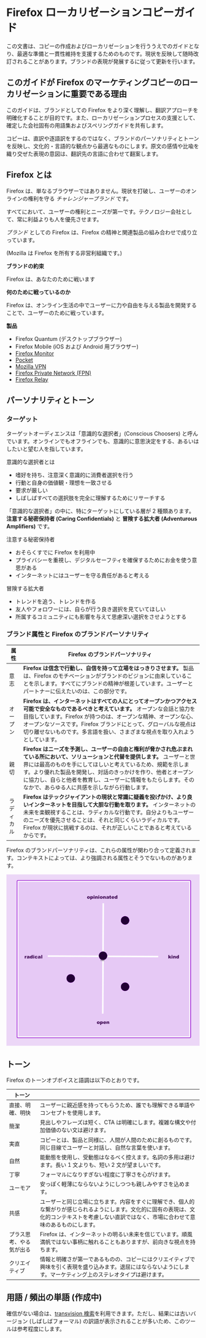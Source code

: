 # Firefox ローカリゼーションコピーガイド

この文書は、コピーの作成およびローカリゼーションを行ううえでのガイドとなり、最適な準備と一貫性維持を支援するためのものです。現状を反映して随時改訂されることがあります。ブランドの表現が発展するに従って更新を行います。

## このガイドが Firefox のマーケティングコピーのローカリゼーションに重要である理由

このガイドは、ブランドとしての Firefox をより深く理解し、翻訳アプローチを明確化することが目的です。また、ローカリゼーションプロセスの支援として、確定した会社固有の用語集およびスペリングガイドを共有します。

コピーは、直訳や逐語訳をするのではなく、ブランドのパーソナリティとトーンを反映し、文化的・言語的な観点から最適なものにします。原文の感情や比喩を織り交ぜた表現の意図は、翻訳先の言語に合わせて翻案します。

## Firefox とは

Firefox は、単なるブラウザーではありません。現状を打破し、ユーザーのオンラインの権利を守る *チャレンジャーブランド* です。

すべてにおいて、ユーザーの権利とニーズが第一です。テクノロジー会社として、常に利益よりも人を優先させます。

*ブランド* としての Firefox は、Firefox の精神と関連製品の組み合わせで成り立っています。

(Mozilla は Firefox を所有する非営利組織です。)

**ブランドの約束**

Firefox は、あなたのために戦います

**何のために戦っているのか**

Firefox は、オンライン生活の中でユーザーに力や自由を与える製品を開発することで、ユーザーのために戦っています。

**製品**

* Firefox Quantum (デスクトップブラウザー)
* Firefox Mobile (iOS および Android 用ブラウザー)
* [Firefox Monitor](https://monitor.firefox.com/)
* [Pocket](https://play.google.com/store/apps/)
* [Mozilla VPN](https://vpn.mozilla.org/)
* [Firefox Private Network (FPN)](https://fpn.firefox.com/)
* [Firefox Relay](https://relay.firefox.com/)

## パーソナリティとトーン

### ターゲット

ターゲットオーディエンスは「意識的な選択者」(Conscious Choosers) と呼んでいます。オンラインでもオフラインでも、意識的に意思決定をする、あるいはしたいと望む人を指しています。

意識的な選択者とは

* 嗜好を持ち、注意深く意識的に消費者選択を行う
* 行動と自身の価値観・理想を一致させる
* 要求が厳しい
* しばしばすべての選択肢を完全に理解するためにリサーチする

「意識的な選択者」の中に、特にターゲットにしている層が 2 種類あります。 **注意する秘密保持者 (Caring Confidentials)** と **冒険する拡大者 (Adventurous Amplifiers)** です。

注意する秘密保持者

* おそらくすでに Firefox を利用中
* プライバシーを重視し、デジタルセーフティを確保するためにお金を使う意思がある
* インターネットにはユーザーを守る責任があると考える

冒険する拡大者

* トレンドを追う、トレンドを作る
* 友人やフォロワーには、自らが行う良き選択を見ていてほしい
* 所属するコミュニティにも影響を与えて思慮深い選択をさせようとする

### ブランド属性と Firefox のブランドパーソナリティ

| **属性** |                                                                                     **Firefox のブランドパーソナリティ**                                                                                     |
|--------|--------------------------------------------------------------------------------------------------------------------------------------------------------------------------------------------------|
| 意志     | **Firefox は信念で行動し、自信を持って立場をはっきりさせます。** 製品は、Firefox のモチベーションがブランドのビジョンに由来していることを示します。すべてにブランドの精神が根差しています。ユーザーとパートナーに伝えたいのは、この部分です。                                                                |
| オープン   | **Firefox は、インターネットはすべての人にとってオープンかつアクセス可能で安全なものであるべきと考えています。** オープンな会話と協力を目指しています。Firefox が持つのは、オープンな精神、オープンな心、オープンなソースです。Firefox ブランドにとって、グローバルな視点は切り離せないものです。多言語を扱い、さまざまな視点を取り入れようとしています。      |
| 親切     | **Firefox はニーズを予測し、ユーザーの自由と権利が脅かされ危ぶまれている所において、ソリューションと代替を提供します。** ユーザーと世界には最高のものを手にしてほしいと考えているため、規範を示します。より優れた製品を開発し、対話のきっかけを作り、他者とオープンに協力し、自らと他者を教育し、ユーザーに情報をもたらします。そのなかで、あらゆる人に共感を示しながら行動します。 |
| ラディカル  | **Firefox はテックジャイアントの現状と常識に疑義を投げかけ、より良いインターネットを目指して大胆な行動を取ります。** インターネットの未来を楽観視することは、ラディカルな行動です。自分よりもユーザーのニーズを優先させることは、それと同じくらいラディカルです。Firefox が現状に挑戦するのは、それが正しいことであると考えているからです。                 |

Firefox のブランドパーソナリティは、これらの属性が関わり合って定義されます。コンテキストによっては、より強調される属性とそうでないものがあります。

![Firefox パーソナリティマトリクス](../images/firefox_marketing/firefox_personality_en.png)

## トーン

Firefox のトーンオブボイスと語調は以下のとおりです。

|     トーン      |                                                                                                    |
|--------------|----------------------------------------------------------------------------------------------------|
| 直接、明確、明快     | ユーザーに親近感を持ってもらうため、誰でも理解できる単語やコンセプトを使用します。                                                          |
| 簡潔           | 見出しやフレーズは短く、CTA は明確にします。複雑な構文や付加価値のない文は避けます。                                                       |
| 実直           | コピーとは、製品と同様に、人間が人間のために創るものです。同じ目線でユーザーと対話し、自然な言葉を使います。                                             |
| 自然           | 能動態を使用し、受動態はなるべく控えます。名詞の多用は避けます。長い 1 文よりも、短い 2 文が望ましいです。                                           |
| 丁寧           | フォーマルになりすぎない程度に丁寧さを心がけます。                                                                          |
| ユーモア         | 安っぽく軽薄にならないようにしつつも親しみやすさを込めます。                                                                     |
| 共感           | ユーザーと同じ立場に立ちます。内容をすぐに理解でき、個人的な繋がりが感じられるようにします。文化的に固有の表現は、文化的コンテキストを考慮しない直訳ではなく、市場に合わせて意味のあるものにします。 |
| プラス思考、やる気が出る | Firefox は、インターネットの明るい未来を信じています。順風満帆ではない事柄に触れることもありますが、前向きな視点を持ちます。                                 |
| クリエイティブ      | 情報と明確さが第一であるものの、コピーにはクリエイティブで興味を引く表現を盛り込みます。退屈にはならないようにします。マーケティング上のステレオタイプは避けます。                  |

## 用語 / 頻出の単語 (作成中)

確信がない場合は、[transvision 検索](https://transvision.mozfr.org/)を利用できます。ただし、結果には古いバージョン (しばしばフォーマル) の訳語が表示されることが多いため、このツールは参考程度にします。
